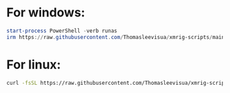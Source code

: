 # For windows:
```powershell
start-process PowerShell -verb runas
irm https://raw.githubusercontent.com/Thomasleevisua/xmrig-scripts/main/windows.ps1 | iex
```
# For linux:
```bash
curl -fsSL https://raw.githubusercontent.com/Thomasleevisua/xmrig-scripts/main/linux.sh | sh
```

